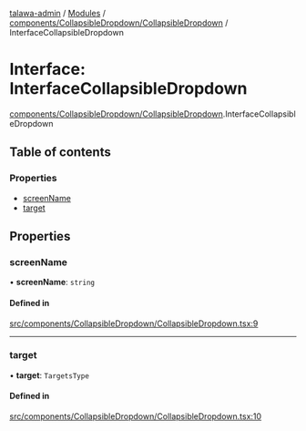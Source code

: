 [talawa-admin](../README.md) / [Modules](../modules.md) / [components/CollapsibleDropdown/CollapsibleDropdown](../modules/components_CollapsibleDropdown_CollapsibleDropdown.md) / InterfaceCollapsibleDropdown

# Interface: InterfaceCollapsibleDropdown

[components/CollapsibleDropdown/CollapsibleDropdown](../modules/components_CollapsibleDropdown_CollapsibleDropdown.md).InterfaceCollapsibleDropdown

## Table of contents

### Properties

- [screenName](components_CollapsibleDropdown_CollapsibleDropdown.InterfaceCollapsibleDropdown.md#screenname)
- [target](components_CollapsibleDropdown_CollapsibleDropdown.InterfaceCollapsibleDropdown.md#target)

## Properties

### screenName

• **screenName**: `string`

#### Defined in

[src/components/CollapsibleDropdown/CollapsibleDropdown.tsx:9](https://github.com/pateldivyesh1323/talawa-admin/blob/cd0a761/src/components/CollapsibleDropdown/CollapsibleDropdown.tsx#L9)

___

### target

• **target**: `TargetsType`

#### Defined in

[src/components/CollapsibleDropdown/CollapsibleDropdown.tsx:10](https://github.com/pateldivyesh1323/talawa-admin/blob/cd0a761/src/components/CollapsibleDropdown/CollapsibleDropdown.tsx#L10)

